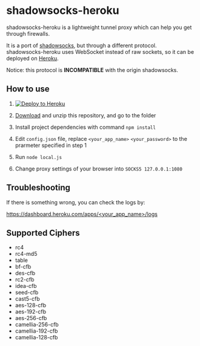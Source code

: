 # shadowsocks-heroku

shadowsocks-heroku is a lightweight tunnel proxy which can help you get through firewalls.

It is a port of [shadowsocks](https://github.com/clowwindy/shadowsocks), but through a different protocol.  
shadowsocks-heroku uses WebSocket instead of raw sockets, so it can be deployed on [Heroku](https://www.heroku.com/).

Notice: this protocol is **INCOMPATIBLE** with the origin shadowsocks.


## How to use

1. [![Deploy to Heroku](https://www.herokucdn.com/deploy/button.png)](https://heroku.com/deploy?template=https://github.com/0polar/shadowsocks-heroku/tree/master)

2. [Download](https://github.com/0polar/shadowsocks-heroku/archive/master.zip) and unzip this repository, and go to the folder

3. Install project dependencies with command `npm install`

4. Edit `config.json` file, replace `<your_app_name>` `<your_password>` to the prarmeter specified in step 1

5. Run `node local.js`

6. Change proxy settings of your browser into `SOCKS5 127.0.0.1:1080`


## Troubleshooting

If there is something wrong, you can check the logs by:

[https://dashboard.heroku.com/apps/<your_app_name>/logs](https://dashboard.heroku.com/apps/<your_app_name>/logs)


## Supported Ciphers

- rc4
- rc4-md5
- table
- bf-cfb
- des-cfb
- rc2-cfb
- idea-cfb
- seed-cfb
- cast5-cfb
- aes-128-cfb
- aes-192-cfb
- aes-256-cfb
- camellia-256-cfb
- camellia-192-cfb
- camellia-128-cfb
